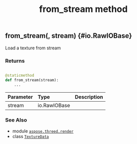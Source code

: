 ﻿---
title: from_stream method
second_title: Aspose.3D for Python via .NET API References
description: 
type: docs
weight: 40
url: /python-net/aspose.threed.render/texturedata/from_stream/
is_root: false
---

## from_stream(, stream) {#io.RawIOBase}

Load a texture from stream


### Returns 





```python

@staticmethod
def from_stream(stream):
    ...
```


| Parameter | Type | Description |
| :- | :- | :- |
| stream | io.RawIOBase |  |



### See Also
* module [`aspose.threed.render`](../../)
* class [`TextureData`](/3d/python-net/aspose.threed.render/texturedata)
